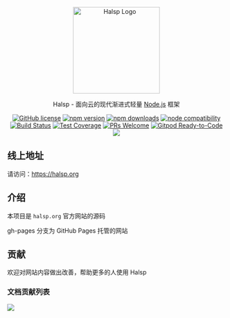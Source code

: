 <p align="center">
  <a href="https://halsp.org/" target="blank"><img src="https://halsp.org/images/logo.png" alt="Halsp Logo" width="200"/></a>
</p>

<p align="center">Halsp - 面向云的现代渐进式轻量 <a href="http://nodejs.org" target="_blank">Node.js</a> 框架</p>
<p align="center">
    <a href="https://github.com/halsp/core/blob/main/LICENSE" target="_blank"><img src="https://img.shields.io/badge/license-MIT-blue.svg" alt="GitHub license" /></a>
    <a href=""><img src="https://img.shields.io/npm/v/@halsp/core.svg" alt="npm version"></a>
    <a href=""><img src="https://badgen.net/npm/dt/@halsp/core" alt="npm downloads"></a>
    <a href="https://nodejs.org/en/about/releases/"><img src="https://img.shields.io/node/v/@halsp/core.svg" alt="node compatibility"></a>
    <a href="#"><img src="https://github.com/halsp/core/actions/workflows/test.yml/badge.svg?branch=main" alt="Build Status"></a>
    <a href="https://codecov.io/gh/halsp/core/branch/main"><img src="https://img.shields.io/codecov/c/github/halsp/core/main.svg" alt="Test Coverage"></a>
    <a href="https://github.com/halsp/core/pulls"><img src="https://img.shields.io/badge/PRs-welcome-brightgreen.svg" alt="PRs Welcome"></a>
    <a href="https://gitpod.io/#https://github.com/halsp/core"><img src="https://img.shields.io/badge/Gitpod-Ready--to--Code-blue?logo=gitpod" alt="Gitpod Ready-to-Code"></a>
    <a href="https://paypal.me/ihalwang" target="_blank"><img src="https://img.shields.io/badge/Donate-PayPal-ff3f59.svg"/></a>
</p>

## 线上地址

请访问：<https://halsp.org>

## 介绍

本项目是 `halsp.org` 官方网站的源码

gh-pages 分支为 GitHub Pages 托管的网站

## 贡献

欢迎对网站内容做出改善，帮助更多的人使用 Halsp

### 文档贡献列表

<a href="https://github.com/halsp/halsp.org/graphs/contributors">
  <img src="https://contrib.rocks/image?repo=halsp/core.org" />
</a>
